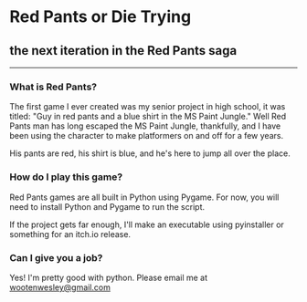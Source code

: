 # Red Pants or Die Trying

## the next iteration in the Red Pants saga

----------------

### What is Red Pants?

The first game I ever created was my senior project in high school, it was titled:
"Guy in red pants and a blue shirt in the MS Paint Jungle."
Well Red Pants man has long escaped the MS Paint Jungle, thankfully, and I have been using the character to make platformers on and off for a few years.

His pants are red, his shirt is blue, and he's here to jump all over the place.

### How do I play this game?

Red Pants games are all built in Python using Pygame. For now, you will need to install Python and Pygame to run the script.

If the project gets far enough, I'll make an executable using pyinstaller or something for an itch.io release.

### Can I give you a job?

Yes! I'm pretty good with python. Please email me at wootenwesley@gmail.com
